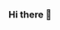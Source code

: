 ### Hi there 👋

<!--
**shengs1113/shengs1113** is a ✨ _special_ ✨ repository because its `README.md` (this file) appears on your GitHub profile.

Here are some ideas to get you started:

- 🔭 I’m currently working on CHINA
- 🌱 I’m currently learning AI DEV
- 👯 I’m looking to collaborate on AI APP SALE
- 🤔 I’m looking for help with AI DEV communication
- 💬 Ask me about ...
- 📫 How to reach me: ...
- 😄 Pronouns: ...
- ⚡ Fun fact: ...
-->
